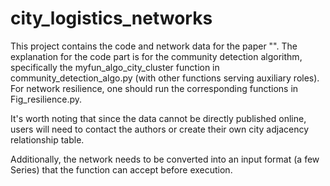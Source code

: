 # city_logistics_networks
This project contains the code and network data for the paper "". The explanation for the code part is for the community detection algorithm, specifically the myfun_algo_city_cluster function in community_detection_algo.py (with other functions serving auxiliary roles). For network resilience, one should run the corresponding functions in Fig_resilience.py.

It's worth noting that since the data cannot be directly published online, users will need to contact the authors or create their own city adjacency relationship table.

Additionally, the network needs to be converted into an input format (a few Series) that the function can accept before execution.
